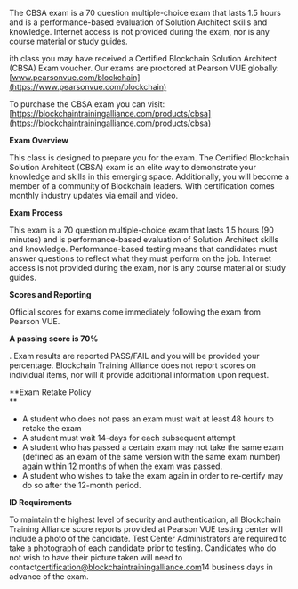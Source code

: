 The CBSA exam is a 70 question multiple-choice exam that lasts 1.5 hours and is a performance-based evaluation of Solution Architect skills and knowledge. Internet access is not provided during the exam, nor is any course material or study guides.



ith class you may have received a Certified Blockchain Solution Architect \(CBSA\) Exam voucher. Our exams are proctored at Pearson VUE globally:[www.pearsonvue.com/blockchain](https://www.pearsonvue.com/blockchain)

To purchase the CBSA exam you can visit:[https://blockchaintrainingalliance.com/products/cbsa](https://blockchaintrainingalliance.com/products/cbsa)

**Exam Overview**

This class is designed to prepare you for the exam. The Certified Blockchain Solution Architect \(CBSA\) exam is an elite way to demonstrate your knowledge and skills in this emerging space. Additionally, you will become a member of a community of Blockchain leaders. With certification comes monthly industry updates via email and video. 

**Exam Process**

  


This exam is a 70 question multiple-choice exam that lasts 1.5 hours \(90 minutes\) and is performance-based evaluation of Solution Architect skills and knowledge. Performance-based testing means that candidates must answer questions to reflect what they must perform on the job. Internet access is not provided during the exam, nor is any course material or study guides.

  


  


**Scores and Reporting**  
  


Official scores for exams come immediately following the exam from Pearson VUE.

**A passing score is 70%**

. Exam results are reported PASS/FAIL and you will be provided your percentage. Blockchain Training Alliance does not report scores on individual items, nor will it provide additional information upon request.

  
**Exam Retake Policy  
**

* A student who does not pass an exam must wait at least 48 hours to retake the exam
* A student must wait 14-days for each subsequent attempt
* A student who has passed a certain exam may not take the same exam \(defined as an exam of the same version with the same exam number\) again within 12 months of when the exam was passed.
* A student who wishes to take the exam again in order to re-certify may do so after the 12-month period.

  


**ID Requirements**

To maintain the highest level of security and authentication, all Blockchain Training Alliance score reports provided at Pearson VUE testing center will include a photo of the candidate. Test Center Administrators are required to take a photograph of each candidate prior to testing. Candidates who do not wish to have their picture taken will need to contact[certification@blockchaintrainingalliance.com](mailto:certification@blockchaintrainingalliance.com)14 business days in advance of the exam.

  


  


